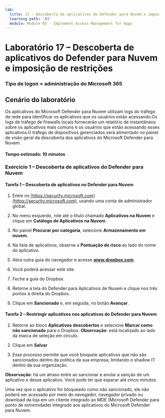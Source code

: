 ```yaml
---
lab:
  title: 17 – Descoberta de aplicativos do Defender para Nuvem e imposição de restrições
  learning path: '03'
  module: Module 03 - Implement Access Management for Apps
---
```


# Laboratório 17 – Descoberta de aplicativos do Defender para Nuvem e imposição de restrições

### Tipo de logon = administração do Microsoft 365

## Cenário do laboratório

Os aplicativos do Microsoft Defender para Nuvem utilizam logs do tráfego de rede para identificar os aplicativos que os usuários estão acessando.Os logs de tráfego de firewalls locais fornecerão um relatório de instantâneos sobre os aplicativos mais comuns e os usuários que estão acessando esses aplicativos.O tráfego de dispositivos gerenciados será alimentado no painel de visão geral da descoberta dos aplicativos do Microsoft Defender para Nuvem.

#### Tempo estimado: 10 minutos

### Exercício 1 – Descoberta de aplicativos do Defender para Nuvem

#### Tarefa 1 – Descoberta de aplicativos no Defender para Nuvem

1. Entre no [https://security.microsoft.com](https://security.microsoft.com)  usando uma conta de administrador global.

1. No menu esquerdo, role até o título chamado **Aplicativos na Nuvem** e clique em **Catálogo de Aplicativos na Nuvem**.

1. No painel **Procurar por categoria**, selecione **Armazenamento em nuvem**.

1. Na lista de aplicativos, observe a **Pontuação de risco** ao lado do nome do aplicativo.  

1. Abra outra guia do navegador e acesse **www.dropbox.com**.

1. Você poderá acessar este site.

1. Feche a guia do Dropbox.

1. Retorne à tela do Defender para Aplicativos de Nuvem e clique nos três pontos à direita do Dropbox.

1. Clique em **Sancionado** e, em seguida, no botão **Avançar** . 

#### Tarefa 2 – Restringir aplicativos nos aplicativos do Defender para Nuvem

1. Retorne ao bloco **Aplicativos descobertos** e selecione **Marcar como não sancionado** para o Dropbox.  **Observação**: está localizado ao lado da marca de seleção em círculo.

1. Clique em **Salvar**

1. Esse processo permite que você bloqueie aplicativos que não são sancionados dentro da política da sua empresa, limitando o shadow IT dentro da sua organização.

**Observação**: há um atraso entre ao sancionar e anular a sanção de um aplicativo e desse aplicativo. Você pode ter que esperar até cinco minutos.

Uma vez que o aplicativo for bloqueado como não sancionado, ele não poderá ser acessado por meio do navegador, navegador privado ou download da loja em um cliente integrado ao MDE (Microsoft Defender para ponto de extremidade) integrado aos aplicativos do Microsoft Defender para Nuvem.
